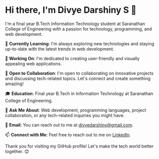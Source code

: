 # Hi there, I'm Divye Darshiny S 👋

I'm a final year B.Tech Information Technology student at Saranathan College of Engineering with a passion for technology, programming, and web development.

🌱 **Currently Learning**: I'm always exploring new technologies and staying up-to-date with the latest trends in web development.

🔭 **Working On**: I'm dedicated to creating user-friendly and visually appealing web applications.

💼 **Open to Collaboration**: I'm open to collaborating on innovative projects and discussing tech-related topics. Let's connect and create something amazing!

🎓 **Education**: Final year B.Tech in Information Technology at Saranathan College of Engineering.

💬 **Ask Me About**: Web development, programming languages, project collaboration, or any tech-related inquiries you might have.

📧 **Email**: You can reach out to me at [divyedarshiny@gmail.com](mailto:divyedarshiny@gmail.com).

📫 **Connect with Me**: Feel free to reach out to me on [LinkedIn](https://www.linkedin.com/in/divyedarshiny/).

Thank you for visiting my GitHub profile! Let's make the tech world better together. 😊
